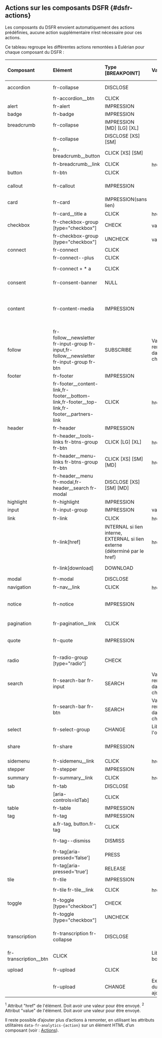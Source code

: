 ## Actions sur les composants DSFR {#dsfr-actions}

Les composants du DSFR envoient automatiquement des actions prédéfinies, aucune action supplémentaire n’est
nécessaire pour ces actions.

Ce tableau regroupe les différentes actions remontées à Eulérian pour chaque composant du DSFR :

|**Composant**|**Elément**|**Type** [BREAKPOINT]|**Valeur**|**Label**|**Taux** **de click**|
|:----|:----|:----|:----|:----|:----|
|accordion|fr-collapse|DISCLOSE| |Titre de l’accordéon ou intitulé du bouton|✅|
||fr-accordion__btn|CLICK| |Libellé du bouton| |
|alert|fr-alert|IMPRESSION| |Titre de l’alerte| |
|badge|fr-badge|IMPRESSION| |Libellé du badge| |
|breadcrumb|fr-collapse|IMPRESSION [MD] [LG] [XL]| |fil d’ariane| |
||fr-collapse|DISCLOSE [XS]  [SM]| |fil d’ariane| |
||fr-breadcrumb__button|CLICK [XS] [SM]| |Libellé du bouton| |
||fr-breadcrumb__link|CLICK|href<sup>1</sup>|Libellé du lien| |
|button|fr-btn|CLICK| |Libellé du bouton|✅|
|callout|fr-callout|IMPRESSION| |Titre de la mise en avant ou `Mise en avant`| |
|card|fr-card|IMPRESSION(sans lien)| |Titre de la carte| |
||fr-card__title a|CLICK|href<sup>1</sup>|Lien de la carte|✅|
|checkbox|fr-checkbox-group [type="checkbox"]|CHECK|value<sup>2</sup>|Libellé du champ sélectionné|✅|
||fr-checkbox-group [type="checkbox"]|UNCHECK|value<sup>2</sup>|Libellé du champ désélectionné|✅|
|connect|fr-connect|CLICK| |“FranceConnect”|✅|
||fr-connect--plus|CLICK| |“FranceConnect+”|✅|
||fr-connect + * a|CLICK| |“Qu'est-ce que FranceConnect ?”| |
|consent|fr-consent-banner|NULL| |“Gestionnaire de consentement”| |
|content|fr-content-media|IMPRESSION| |`aria-label` du block fr-content-media ou `alt` ou `aria-label` de l'image ou `title` ou `aria-label` de la video| |
|follow|fr-follow__newsletter fr-input-group fr-input,fr-follow__newsletter fr-input-group fr-btn|SUBSCRIBE|Valeur rentrée dans le champ|“Lettre d'information et Réseaux Sociaux”|✅|
|footer|fr-footer|IMPRESSION| |Pied de page| |
||fr-footer__content-link,fr-footer__bottom-link,fr-footer__top-link,fr-footer__partners-link|CLICK|href<sup>1</sup>|Libellé du lien| |
|header|fr-header|IMPRESSION| |En-tête| |
||fr-header__tools-links fr-btns-group fr-btn|CLICK [LG]</span> [XL]</span>|href<sup>1</sup>|Libellé du bouton d’accès rapide|
||fr-header__menu-links fr-btns-group fr-btn|CLICK  [XS]  [SM] [MD]</span>|href<sup>1</sup>|Libellé du bouton d’accès rapide| |
||fr-header__menu fr-modal,fr-header__search fr-modal|DISCLOSE [XS]  [SM] [MD]</span>| |menu rechercher| |
|highlight|fr-highlight|IMPRESSION| |Mise en exergue| |
|input|fr-input-group|IMPRESSION|value|Libéllé du label| |
|link|fr-link|CLICK|href<sup>1</sup>|Libellé du lien|✅|
| |fr-link[href]|INTERNAL si lien interne, EXTERNAL si lien externe (déterminé par le href)|href<sup>1</sup>|Libellé du lien|✅|
| |fr-link[download]|DOWNLOAD| |Libellé du lien de téléchargement|✅|
|modal|fr-modal|DISCLOSE| |Titre de la modale|✅|
|navigation|fr-nav__link|CLICK|href<sup>1</sup>|Libellé du lien| |
|notice|fr-notice|IMPRESSION| |Titre du bandeau d’information importante `fr-notice__title`| |
|pagination|fr-pagination__link|CLICK| |Libellé du lien de pagination| |
|quote|fr-quote|IMPRESSION| |Contenu de la citation (35 premiers caractères)| |
|radio|fr-radio-group [type="radio"]|CHECK| |legende du fieldset > Libellé du champ selectionné|✅|
|search|fr-search-bar fr-input|SEARCH|Valeur rentrée dans le champ|“barre de recherche”|✅|
||fr-search-bar fr-btn|SEARCH|Valeur rentrée dans le champ|“barre de recherche”|✅|
|select|fr-select-group|CHANGE|Libellé de l'option|Libellé du `fr_label`|✅|
|share|fr-share|IMPRESSION| |Libellé du titre `share__title` ou “Boutons de partage”|✅|
|sidemenu|fr-sidemenu__link|CLICK|href<sup>1</sup>|Arborescence du lien| |
|stepper|fr-stepper|IMPRESSION| |“Indicateur d'étapes”| |
|summary|fr-summary__link|CLICK|href<sup>1</sup>|Arborescence du lien| |
|tab|fr-tab|DISCLOSE| |Libellé du tab button|✅|
||[aria-controls=IdTab]|CLICK| |Libellé du tab button| |
|table|fr-table|IMPRESSION| |Caption du tableau| |
|tag|fr-tag|IMPRESSION| |Libellé du tag|
||a.fr-tag, button.fr-tag|CLICK| |Libellé du tag cliquable|✅|
||fr-tag--dismiss|DISMISS| |Libellé du tag supprimable|✅|
||fr-tag[aria-pressed='false']|PRESS| |Libellé du tag pressable|✅|
||fr-tag[aria-pressed='true']|RELEASE| |Libellé du tag pressable|✅|
|tile|fr-tile|IMPRESSION| |Titre de la tuile|
||fr-tile fr-tile__link|CLICK|href<sup>1</sup>|Titre de la tuile `fr-tile__title`|✅|
|toggle|fr-toggle [type="checkbox"]|CHECK| |Libellé du champ sélectionné|✅|
||fr-toggle [type="checkbox"]|UNCHECK| |Libellé du champ désélectionné|✅|
|transcription|fr-transcription fr-collapse|DISCLOSE| |Titre de la transcription `fr-transcription__title` ou libellé du bouton|✅|
|fr-transcription__btn|CLICK| |Libellé du bouton| |
|upload|fr-upload|CLICK||Libellé du `fr-label` ou "Ajout de fichier"|✅|
||fr-upload|CHANGE|Extension du fichier ajouté|Libellé du `fr-label` ou "Ajout de fichier"|✅|


<sup>1</sup> Attribut "href" de l'élément. Doit avoir une valeur pour être envoyé.
<sup>2</sup> Attribut "value" de l'élément. Doit avoir une valeur pour être envoyé.


Il reste possible d’ajouter plus d’actions à remonter, en utilisant les attributs utilitaires
`data-fr-analytics-{action}` sur un élément HTML d’un composant (voir : [Actions](component-actions.md)).
